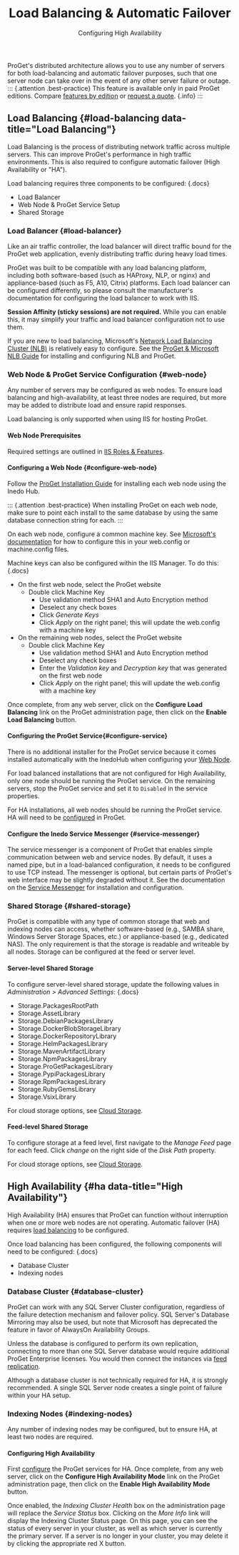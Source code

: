 ﻿---
title: Load Balancing & Automatic Failover
subtitle: Configuring High Availability
sequence: 400
keywords: proget, installation
show-headings-in-nav: true
---

ProGet's distributed architecture allows you to use any number of servers for both load-balancing and automatic failover purposes, such that one server node can take over in the event of any other server failure or outage.
::: {.attention .best-practice}
This feature is available only in paid ProGet editions. Compare [features by edition](/docs/proget/administration/license) or [request a quote](https://inedo.com/proget/pricing/request-quote). {.info}
:::

## Load Balancing {#load-balancing data-title="Load Balancing"}

Load Balancing is the process of distributing network traffic across multiple servers. This can improve ProGet's performance in high traffic environments. This is also required to configure automatic failover (High Availability or "HA"). 

Load balancing requires three components to be configured:
{.docs}
- Load Balancer
- Web Node & ProGet Service Setup
- Shared Storage

### Load Balancer {#load-balancer}

Like an air traffic controller, the load balancer will direct traffic bound for the ProGet web application, evenly distributing traffic during heavy load times.

ProGet was built to be compatible with any load balancing platform, including both software-based (such as HAProxy, NLP, or nginx) and appliance-based (such as F5, A10, Citrix) platforms. Each load balancer can be configured differently, so please consult the manufacturer's documentation for configuring the load balancer to work with IIS.

**Session Affinity (sticky sessions) are not required.** While you can enable this, it may simplify your traffic and load balancer configuration not to use them.

If you are new to load balancing, Microsoft's [Network Load Balancing Cluster (NLB)](https://technet.microsoft.com/en-us/library/cc771008.aspx) is relatively easy to configure. See the [ProGet & Microsoft NLB Guide](/docs/proget/installation/installation-guide/load-balanced) for installing and configuring NLB and ProGet.


### Web Node & ProGet Service Configuration {#web-node}

Any number of servers may be configured as web nodes. To ensure load balancing and high-availability, at least three nodes are required, but more may be added to distribute load and ensure rapid responses.

Load balancing is only supported when using IIS for hosting ProGet.

#### Web Node Prerequisites

Required settings are outlined in [IIS Roles & Features](/docs/various/iis/roles-and-features).

#### Configuring a Web Node {#configure-web-node}

Follow the [ProGet Installation Guide](/docs/proget/installation/installation-guide) for installing each web node using the Inedo Hub. 

::: {.attention .best-practice}
When installing ProGet on each web node, make sure to point each install to the same database by using the same database connection string for each.
:::

On each web node, configure a common machine key. See [Microsoft's documentation](https://msdn.microsoft.com/library/w8h3skw9(v=vs.100).aspx) for how to configure this in your web.config or machine.config files.

Machine keys can also be configured within the IIS Manager. To do this:
{.docs}
- On the first web node, select the ProGet website
  - Double click Machine Key
    - Use validation method SHA1 and Auto Encryption method
    - Deselect any check boxes 
    - Click _Generate Keys_
    - Click _Apply_ on the right panel; this will update the web.config with a machine key
- On the remaining web nodes, select the ProGet website
  - Double click Machine Key
    - Use validation method SHA1 and Auto Encryption method
    - Deselect any check boxes 
    - Enter the _Validation key_ and _Decryption key_ that was generated on the first web node 
    - Click _Apply_ on the right panel; this will update the web.config with a machine key

Once complete, from any web server, click on the **Configure Load Balancing** link on the ProGet administration page, then click on the **Enable Load Balancing** button.

#### Configuring the ProGet Service{#configure-service}

There is no additional installer for the ProGet service because it comes installed automatically with the InedoHub when configuring your [Web Node](#configure-web-node).

For load balanced installations that are not configured for High Availability, only one node should be running the ProGet service. On the remaining servers, stop the ProGet service and set it to `Disabled` in the service properties.

For HA installations, all web nodes should be running the ProGet service. HA will need to be [configured](#indexing-nodes) in ProGet.

#### Configure the Inedo Service Messenger {#service-messenger}

The service messenger is a component of ProGet that enables simple communication between web and service nodes. By default, it uses a named pipe, but in a load-balanced configuration, it needs to be configured to use TCP instead. The messenger is optional, but certain parts of ProGet's web interface may be slightly degraded without it. See the documentation on the [Service Messenger](/docs/proget/installation/installation-guide/service-messenger) for installation and configuration.

### Shared Storage {#shared-storage}

ProGet is compatible with any type of common storage that web and indexing nodes can access, whether software-based (e.g., SAMBA share, Windows Server Storage Spaces, etc.) or appliance-based (e.g., dedicated NAS). The only requirement is that the storage is readable and writeable by all nodes. Storage can be configured at the feed or server level.

#### Server-level Shared Storage

To configure server-level shared storage, update the following values in _Administration > Advanced Settings_:
{.docs}
- Storage.PackagesRootPath
- Storage.AssetLibrary
- Storage.DebianPackagesLibrary
- Storage.DockerBlobStorageLibrary
- Storage.DockerRepositoryLibrary
- Storage.HelmPackagesLibrary
- Storage.MavenArtifactLibrary
- Storage.NpmPackagesLibrary
- Storage.ProGetPackagesLibrary
- Storage.PypiPackagesLibrary
- Storage.RpmPackagesLibrary
- Storage.RubyGemsLibrary
- Storage.VsixLibrary

For cloud storage options, see [Cloud Storage](/docs/proget/advanced/cloud-storage).

#### Feed-level Shared Storage

To configure storage at a feed level, first navigate to the _Manage Feed_ page for each feed. Click _change_ on the right side of the _Disk Path_ property.

For cloud storage options, see [Cloud Storage](/docs/proget/advanced/cloud-storage).

## High Availability {#ha data-title="High Availability"}

High Availability (HA) ensures that ProGet can function without interruption when one or more web nodes are not operating. Automatic failover (HA) requires [load balancing](#load-balancing) to be configured.

Once load balancing has been configured, the following components will need to be configured:
{.docs}
- Database Cluster
- Indexing nodes


### Database Cluster {#database-cluster}

ProGet can work with any SQL Server Cluster configuration, regardless of the failure detection mechanism and failover policy. SQL Server's Database Mirroring may also be used, but note that Microsoft has deprecated the feature in favor of AlwaysOn Availability Groups. 

Unless the database is configured to perform its own replication, connecting to more than one SQL Server database would require additional ProGet Enterprise licenses. You would then connect the instances via [feed replication](/docs/proget/advanced/feed-replication).

Although a database cluster is not technically required for HA, it is strongly recommended. A single SQL Server node creates a single point of failure within your HA setup. 

### Indexing Nodes {#indexing-nodes}

Any number of indexing nodes may be configured, but to ensure HA, at least two nodes are required.

#### Configuring High Availability 

First [configure](#configure-service) the ProGet services for HA. Once complete, from any web server, click on the **Configure High Availability Mode** link on the ProGet administration page, then click on the **Enable High Availability Mode** button.

Once enabled, the *Indexing Cluster Health* box on the administration page will replace the *Service Status* box. Clicking on the *More Info* link will display the Indexing Cluster Status page. On this page, you can see the status of every server in your cluster, as well as which server is currently the primary server. If a server is no longer in your cluster, you may delete it by clicking the appropriate red X button.
